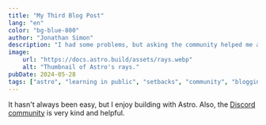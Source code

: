 ```yaml
---
title: "My Third Blog Post"
lang: "en"
color: "bg-blue-800"
author: "Jonathan Simon"
description: "I had some problems, but asking the community helped me a lot."
image:
    url: "https://docs.astro.build/assets/rays.webp"
    alt: "Thumbnail of Astro's rays."
pubDate: 2024-05-28
tags: ["astro", "learning in public", "setbacks", "community", "blogging"]
---
```

It hasn't always been easy, but I enjoy building with Astro. Also, the [Discord community](https://astro.build/chat) is very kind and helpful.

